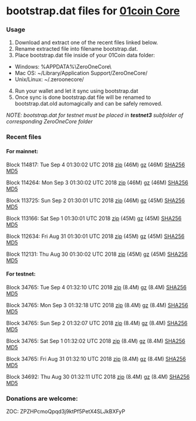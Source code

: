 # bootstrap.dat files for [01coin Core](https://01coin.io)

### Usage

1. Download and extract one of the recent files linked below.
2. Rename extracted file into filename bootstrap.dat.
3. Place bootstrap.dat file inside of your 01Coin data folder:
 - Windows: %APPDATA%\ZeroOneCore\
 - Mac OS: ~/Library/Application Support/ZeroOneCore/
 - Unix/Linux: ~/.zeroonecore/
4. Run your wallet and let it sync using bootstrap.dat
5. Once sync is done bootstrap.dat file will be renamed to bootstrap.dat.old automagically and can be safely removed.

_NOTE: bootstrap.dat for testnet must be placed in **testnet3** subfolder of corresponding ZeroOneCore folder_

### Recent files

#### For mainnet:

Block 114817: Tue Sep  4 01:30:02 UTC 2018 [zip](https://files.01coin.io/mainnet/2018-09-04/bootstrap.dat.zip) (46M) [gz](https://files.01coin.io/mainnet/2018-09-04/bootstrap.dat.tar.gz) (46M) [SHA256](https://files.01coin.io/mainnet/2018-09-04/sha256.txt) [MD5](https://files.01coin.io/mainnet/2018-09-04/md5.txt)

Block 114264: Mon Sep  3 01:30:02 UTC 2018 [zip](https://files.01coin.io/mainnet/2018-09-03/bootstrap.dat.zip) (46M) [gz](https://files.01coin.io/mainnet/2018-09-03/bootstrap.dat.tar.gz) (46M) [SHA256](https://files.01coin.io/mainnet/2018-09-03/sha256.txt) [MD5](https://files.01coin.io/mainnet/2018-09-03/md5.txt)

Block 113725: Sun Sep  2 01:30:01 UTC 2018 [zip](https://files.01coin.io/mainnet/2018-09-02/bootstrap.dat.zip) (46M) [gz](https://files.01coin.io/mainnet/2018-09-02/bootstrap.dat.tar.gz) (45M) [SHA256](https://files.01coin.io/mainnet/2018-09-02/sha256.txt) [MD5](https://files.01coin.io/mainnet/2018-09-02/md5.txt)

Block 113166: Sat Sep  1 01:30:01 UTC 2018 [zip](https://files.01coin.io/mainnet/2018-09-01/bootstrap.dat.zip) (45M) [gz](https://files.01coin.io/mainnet/2018-09-01/bootstrap.dat.tar.gz) (45M) [SHA256](https://files.01coin.io/mainnet/2018-09-01/sha256.txt) [MD5](https://files.01coin.io/mainnet/2018-09-01/md5.txt)

Block 112634: Fri Aug 31 01:30:01 UTC 2018 [zip](https://files.01coin.io/mainnet/2018-08-31/bootstrap.dat.zip) (45M) [gz](https://files.01coin.io/mainnet/2018-08-31/bootstrap.dat.tar.gz) (45M) [SHA256](https://files.01coin.io/mainnet/2018-08-31/sha256.txt) [MD5](https://files.01coin.io/mainnet/2018-08-31/md5.txt)

Block 112131: Thu Aug 30 01:30:02 UTC 2018 [zip](https://files.01coin.io/mainnet/2018-08-30/bootstrap.dat.zip) (45M) [gz](https://files.01coin.io/mainnet/2018-08-30/bootstrap.dat.tar.gz) (45M) [SHA256](https://files.01coin.io/mainnet/2018-08-30/sha256.txt) [MD5](https://files.01coin.io/mainnet/2018-08-30/md5.txt)


#### For testnet:

Block 34765: Tue Sep  4 01:32:10 UTC 2018 [zip](https://files.01coin.io/testnet/2018-09-04/bootstrap.dat.zip) (8.4M) [gz](https://files.01coin.io/testnet/2018-09-04/bootstrap.dat.tar.gz) (8.4M) [SHA256](https://files.01coin.io/testnet/2018-09-04/sha256.txt) [MD5](https://files.01coin.io/testnet/2018-09-04/md5.txt)

Block 34765: Mon Sep  3 01:32:18 UTC 2018 [zip](https://files.01coin.io/testnet/2018-09-03/bootstrap.dat.zip) (8.4M) [gz](https://files.01coin.io/testnet/2018-09-03/bootstrap.dat.tar.gz) (8.4M) [SHA256](https://files.01coin.io/testnet/2018-09-03/sha256.txt) [MD5](https://files.01coin.io/testnet/2018-09-03/md5.txt)

Block 34765: Sun Sep  2 01:32:07 UTC 2018 [zip](https://files.01coin.io/testnet/2018-09-02/bootstrap.dat.zip) (8.4M) [gz](https://files.01coin.io/testnet/2018-09-02/bootstrap.dat.tar.gz) (8.4M) [SHA256](https://files.01coin.io/testnet/2018-09-02/sha256.txt) [MD5](https://files.01coin.io/testnet/2018-09-02/md5.txt)

Block 34765: Sat Sep  1 01:32:02 UTC 2018 [zip](https://files.01coin.io/testnet/2018-09-01/bootstrap.dat.zip) (8.4M) [gz](https://files.01coin.io/testnet/2018-09-01/bootstrap.dat.tar.gz) (8.4M) [SHA256](https://files.01coin.io/testnet/2018-09-01/sha256.txt) [MD5](https://files.01coin.io/testnet/2018-09-01/md5.txt)

Block 34765: Fri Aug 31 01:32:10 UTC 2018 [zip](https://files.01coin.io/testnet/2018-08-31/bootstrap.dat.zip) (8.4M) [gz](https://files.01coin.io/testnet/2018-08-31/bootstrap.dat.tar.gz) (8.4M) [SHA256](https://files.01coin.io/testnet/2018-08-31/sha256.txt) [MD5](https://files.01coin.io/testnet/2018-08-31/md5.txt)

Block 34692: Thu Aug 30 01:32:11 UTC 2018 [zip](https://files.01coin.io/testnet/2018-08-30/bootstrap.dat.zip) (8.4M) [gz](https://files.01coin.io/testnet/2018-08-30/bootstrap.dat.tar.gz) (8.4M) [SHA256](https://files.01coin.io/testnet/2018-08-30/sha256.txt) [MD5](https://files.01coin.io/testnet/2018-08-30/md5.txt)


### Donations are welcome:

ZOC: ZPZHPcmoQpqd3j9ktPf5PetX4SLJkBXFyP

